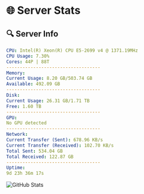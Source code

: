 # 🌐 Server Stats
## 🔍 Server Info
```yaml
CPU: Intel(R) Xeon(R) CPU E5-2699 v4 @ 1371.19MHz
CPU Usage: 7.30%
Cores: 44P | 88T
-----------------------------------
Memory:
Current Usage: 8.20 GB/503.74 GB
Available: 492.09 GB
-----------------------------------
Disk:
Current Usage: 26.31 GB/1.71 TB
Free: 1.60 TB
-----------------------------------
GPU:
No GPU detected
-----------------------------------
Network:
Current Transfer (Sent): 678.96 KB/s
Current Transfer (Received): 102.70 KB/s
Total Sent: 534.04 GB
Total Received: 122.87 GB
-----------------------------------
Uptime:
9d 23h 36m 17s
```
![GitHub Stats](https://img.shields.io/badge/Updated-2025-04-29_16:45:05-blue)